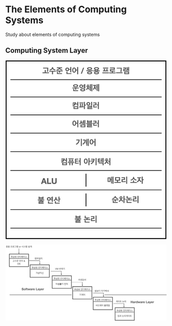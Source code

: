 # The Elements of Computing Systems
Study about elements of computing systems

## Computing System Layer
![computingSystemLayer](./Images/computingSystemLayer.png)<br>

![computingSystem](./Images/computingSystem.png)<br>